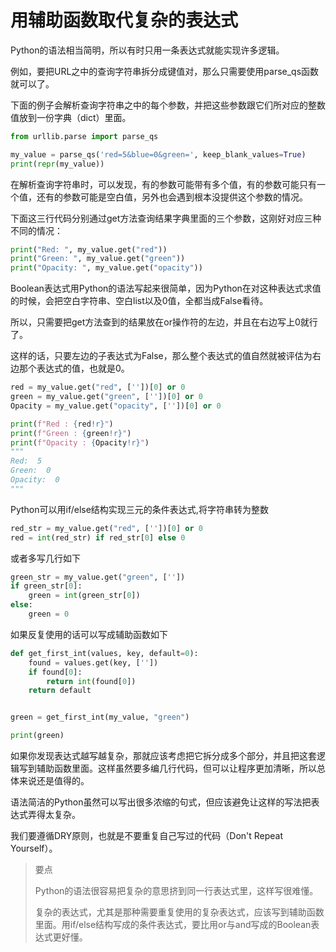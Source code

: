 # 用辅助函数取代复杂的表达式

Python的语法相当简明，所以有时只用一条表达式就能实现许多逻辑。

例如，要把URL之中的查询字符串拆分成键值对，那么只需要使用parse_qs函数就可以了。

下面的例子会解析查询字符串之中的每个参数，并把这些参数跟它们所对应的整数值放到一份字典（dict）里面。

```python
from urllib.parse import parse_qs

my_value = parse_qs('red=5&blue=0&green=', keep_blank_values=True)
print(repr(my_value))
```



在解析查询字符串时，可以发现，有的参数可能带有多个值，有的参数可能只有一个值，还有的参数可能是空白值，另外也会遇到根本没提供这个参数的情况。

下面这三行代码分别通过get方法查询结果字典里面的三个参数，这刚好对应三种不同的情况：

```python
print("Red: ", my_value.get("red"))
print("Green: ", my_value.get("green"))
print("Opacity: ", my_value.get("opacity"))
```

Boolean表达式用Python的语法写起来很简单，因为Python在对这种表达式求值的时候，会把空白字符串、空白list以及0值，全都当成False看待。

所以，只需要把get方法查到的结果放在or操作符的左边，并且在右边写上0就行了。

这样的话，只要左边的子表达式为False，那么整个表达式的值自然就被评估为右边那个表达式的值，也就是0。

```python
red = my_value.get("red", [''])[0] or 0
green = my_value.get("green", [''])[0] or 0
Opacity = my_value.get("opacity", [''])[0] or 0

print(f"Red : {red!r}")
print(f"Green : {green!r}")
print(f"Opacity : {Opacity!r}")
"""
Red:  5
Green:  0
Opacity:  0
"""
```

Python可以用if/else结构实现三元的条件表达式,将字符串转为整数

```python
red_str = my_value.get("red", [''])[0] or 0
red = int(red_str) if red_str[0] else 0
```

或者多写几行如下

```python
green_str = my_value.get("green", [''])
if green_str[0]:
    green = int(green_str[0])
else:
    green = 0
```



如果反复使用的话可以写成辅助函数如下

```python
def get_first_int(values, key, default=0):
    found = values.get(key, [''])
    if found[0]:
        return int(found[0])
    return default


green = get_first_int(my_value, "green")

print(green)
```

如果你发现表达式越写越复杂，那就应该考虑把它拆分成多个部分，并且把这套逻辑写到辅助函数里面。这样虽然要多编几行代码，但可以让程序更加清晰，所以总体来说还是值得的。

语法简洁的Python虽然可以写出很多浓缩的句式，但应该避免让这样的写法把表达式弄得太复杂。

我们要遵循DRY原则，也就是不要重复自己写过的代码（Don't Repeat Yourself）。



> 要点
>
> Python的语法很容易把复杂的意思挤到同一行表达式里，这样写很难懂。
>
> 复杂的表达式，尤其是那种需要重复使用的复杂表达式，应该写到辅助函数里面。用if/else结构写成的条件表达式，要比用or与and写成的Boolean表达式更好懂。